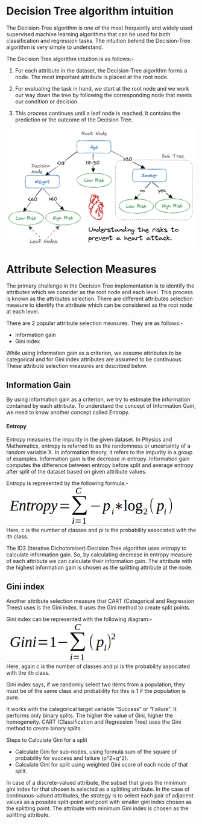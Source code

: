# Decision Tree algorithm intuition

The Decision-Tree algorithm is one of the most frequently and widely used supervised machine learning algorithms that can be used for both classification and regression tasks. The intuition behind the Decision-Tree algorithm is very simple to understand.

The Decision Tree algorithm intuition is as follows:-

1. For each attribute in the dataset, the Decision-Tree algorithm forms a node. The most important attribute is placed at the root node.

2. For evaluating the task in hand, we start at the root node and we work our way down the tree by following the corresponding node that meets our condition or decision.

3. This process continues until a leaf node is reached. It contains the prediction or the outcome of the Decision Tree.

<img src="img/definition.png" width=500 heitgh=500/>

# Attribute Selection Measures
The primary challenge in the Decision Tree implementation is to identify the attributes which we consider as the root node and each level. This process is known as the attributes selection. There are different attributes selection measure to identify the attribute which can be considered as the root node at each level.

There are 2 popular attribute selection measures. They are as follows:-

- Information gain
- Gini index

While using Information gain as a criterion, we assume attributes to be categorical and for Gini index attributes are assumed to be continuous. These attribute selection measures are described below.

## Information Gain
By using information gain as a criterion, we try to estimate the information contained by each attribute. To understand the concept of Information Gain, we need to know another concept called Entropy.

#### Entropy
Entropy measures the impurity in the given dataset. In Physics and Mathematics, entropy is referred to as the randomness or uncertainty of a random variable X. In information theory, it refers to the impurity in a group of examples. Information gain is the decrease in entropy. Information gain computes the difference between entropy before split and average entropy after split of the dataset based on given attribute values.

Entropy is represented by the following formula:- <br>
<img src="img/entropy-formula.png"/><br>
Here, c is the number of classes and pi is the probability associated with the ith class.

The ID3 (Iterative Dichotomiser) Decision Tree algorithm uses entropy to calculate information gain. So, by calculating decrease in entropy measure of each attribute we can calculate their information gain. The attribute with the highest information gain is chosen as the splitting attribute at the node.

## Gini index
Another attribute selection measure that CART (Categorical and Regression Trees) uses is the Gini index. It uses the Gini method to create split points.

Gini index can be represented with the following diagram:- <br>
<img src="img/gini-index.png"/><br>
Here, again c is the number of classes and pi is the probability associated with the ith class.

Gini index says, if we randomly select two items from a population, they must be of the same class and probability for this is 1 if the population is pure.

It works with the categorical target variable “Success” or “Failure”. It performs only binary splits. The higher the value of Gini, higher the homogeneity. CART (Classification and Regression Tree) uses the Gini method to create binary splits.

Steps to Calculate Gini for a split
- Calculate Gini for sub-nodes, using formula sum of the square of probability for success and failure (p^2+q^2).
- Calculate Gini for split using weighted Gini score of each node of that split.

In case of a discrete-valued attribute, the subset that gives the minimum gini index for that chosen is selected as a splitting attribute. In the case of continuous-valued attributes, the strategy is to select each pair of adjacent values as a possible split-point and point with smaller gini index chosen as the splitting point. The attribute with minimum Gini index is chosen as the splitting attribute.